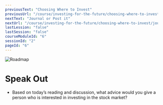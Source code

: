 ```yaml
---
previousText: "Choosing Where to Invest"
previousUrl: "/course/investing-for-the-future/choosing-where-to-invest/choosing-where-to-invest"
nextText: "Journal or Post it"
nextUrl: "/course/investing-for-the-future/choosing-where-to-invest/journal-or-post-it"
lastLession: "false"
lastSession: "false"
courseModuleId: "6"
sessionId: "2"
pageId: "6"
---
```



![Roadmap](/assets/img/lets-talk-about-it.png)
# Speak Out

- Based on today’s reading and discussion, what advice would you give a person who is interested in investing in the stock market?
